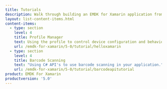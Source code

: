 ```yaml
---
title: Tutorials
description: Walk through building an EMDK for Xamarin application from the ground up with one of the following tutorials. Each tutorial includes step by step instructions and associate code.
layout: list-content-items.html
content-items:
  - type: section
    level: 4
    title: Profile Manager
    text: Using the profile to control device configuration and behaviors like setting the clock from your application.
    url: /emdk-for-xamarin/5-0/tutorial/helloxamarin
  - type: section
    level: 4
    title: Barcode Scanning
    text: "Using C# API's to use barcode scanning in your application."
    url: /emdk-for-xamarin/5-0/tutorial/barcodeapitutorial
product: EMDK For Xamarin
productversion: '5.0'
---
```

   













